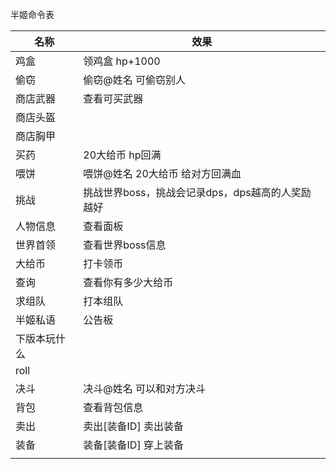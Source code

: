 半姬命令表

| 名称         | 效果                                             |
| ------------ | ------------------------------------------------ |
| 鸡盒         | 领鸡盒 hp+1000                                   |
| 偷窃         | 偷窃@姓名  可偷窃别人                            |
| 商店武器     | 查看可买武器                                     |
| 商店头盔     |                                                  |
| 商店胸甲     |                                                  |
| 买药         | 20大给币      hp回满                             |
| 喂饼         | 喂饼@姓名  20大给币  给对方回满血                |
| 挑战         | 挑战世界boss，挑战会记录dps，dps越高的人奖励越好 |
| 人物信息     | 查看面板                                         |
| 世界首领     | 查看世界boss信息                                 |
| 大给币       | 打卡领币                                         |
| 查询         | 查看你有多少大给币                               |
| 求组队       | 打本组队                                         |
| 半姬私语     | 公告板                                           |
| 下版本玩什么 |                                                  |
| roll         |                                                  |
| 决斗         | 决斗@姓名   可以和对方决斗                       |
| 背包         | 查看背包信息                                     |
| 卖出         | 卖出[装备ID] 卖出装备                            |
| 装备         | 装备[装备ID] 穿上装备                            |
|              |                                                  |
